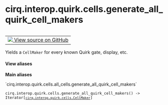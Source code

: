 <div itemscope itemtype="http://developers.google.com/ReferenceObject">
<meta itemprop="name" content="cirq.interop.quirk.cells.generate_all_quirk_cell_makers" />
<meta itemprop="path" content="Stable" />
</div>

# cirq.interop.quirk.cells.generate_all_quirk_cell_makers

<!-- Insert buttons and diff -->

<table class="tfo-notebook-buttons tfo-api" align="left">

<td>
  <a target="_blank" href="https://github.com/quantumlib/cirq/tree/master/cirq/interop/quirk/cells/all_cells.py">
    <img src="https://www.tensorflow.org/images/GitHub-Mark-32px.png" />
    View source on GitHub
  </a>
</td>
</table>



Yields a `CellMaker` for every known Quirk gate, display, etc.

<section class="expandable">
  <h4 class="showalways">View aliases</h4>
  <p>
<b>Main aliases</b>
<p>`cirq.interop.quirk.cells.all_cells.generate_all_quirk_cell_makers`</p>
</p>
</section>

<pre class="devsite-click-to-copy prettyprint lang-py tfo-signature-link">
<code>cirq.interop.quirk.cells.generate_all_quirk_cell_makers() -> Iterator[<a href="../../../../cirq/interop/quirk/cells/CellMaker.md"><code>cirq.interop.quirk.cells.CellMaker</code></a>]
</code></pre>



<!-- Placeholder for "Used in" -->
